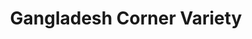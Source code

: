 ---
title: "Gangladesh Corner Variety"
url: /toronto/gangladesh-corner-variety/
shop: Lebensmittel
---